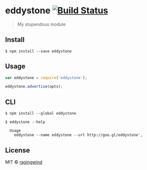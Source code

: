 # eddystone [![Build Status](https://travis-ci.org/ragingwind/eddystone.svg?branch=master)](https://travis-ci.org/ragingwind/eddystone)

> My stupendous module


## Install

```
$ npm install --save eddystone
```


## Usage

```js
var eddystone = require('eddystone');

eddystone.advertise(opts);
```


## CLI

```
$ npm install --global eddystone
```
```
$ eddystone --help

  Usage
    eddystone --name eddystone --url http://goo.gl/eddystone',
```

## License

MIT © [ragingwind](http://ragingwind.me)
